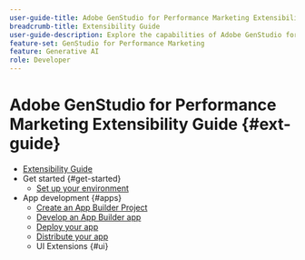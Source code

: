 ```yaml
---
user-guide-title: Adobe GenStudio for Performance Marketing Extensibility Guide
breadcrumb-title: Extensibility Guide
user-guide-description: Explore the capabilities of Adobe GenStudio for Performance Marketing extensibility framework.
feature-set: GenStudio for Performance Marketing
feature: Generative AI
role: Developer
---
```


# Adobe GenStudio for Performance Marketing Extensibility Guide {#ext-guide}

+ [Extensibility Guide](home.md)
+ Get started {#get-started}
  + [Set up your environment](setup.md)
+ App development {#apps}
  + [Create an App Builder Project](create-project.md)
  + [Develop an App Builder app](create-app.md)
  + [Deploy your app](deploy-app.md)
  + [Distribute your app](distribute-app.md)
  + UI Extensions {#ui}
